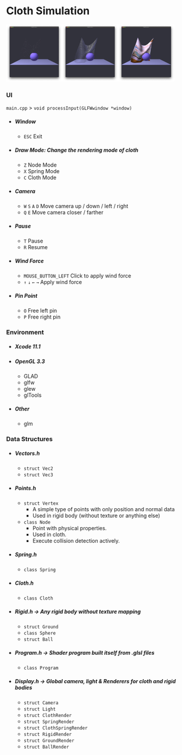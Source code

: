 # Cloth Simulation
<div class="center">
  <img src="Images/DrawMode1.png" alt="DrawMode1" width="30%"/><img src="Images/DrawMode2.png" alt="DrawMode2" width="30%"/><img src="Images/DrawMode3.png" alt="DrawMode3" width="30%"/>
</div>

### UI
`main.cpp` > `void processInput(GLFWwindow *window)`
- ##### Window
  - `ESC` Exit
- ##### Draw Mode: Change the rendering mode of cloth
  - `Z` Node Mode
  - `X` Spring Mode
  - `C` Cloth Mode
- ##### Camera
  - `W` `S` `A` `D` Move camera up / down / left / right
  - `Q` `E` Move camera closer / farther
- ##### Pause
  - `T` Pause
  - `R` Resume
- ##### Wind Force
  - `MOUSE_BUTTON_LEFT` Click to apply wind force
  - `↑` `↓` `←` `→` Apply wind force
- ##### Pin Point
  - `O` Free left pin
  - `P` Free right pin
### Environment
- ##### Xcode 11.1
- ##### OpenGL 3.3
  - GLAD
  - glfw
  - glew
  - glTools
- ##### Other
  - glm
### Data Structures
- ##### Vectors.h
  - `struct Vec2`
  - `struct Vec3`
- ##### Points.h
  - `struct Vertex`
    - A simple type of points with only position and normal data
    - Used in rigid body (without texture or anything else)
  - `class Node`
    - Point with physical properties.
    - Used in cloth.
    - Execute collision detection actively.
- ##### Spring.h
  - `class Spring`
- ##### Cloth.h
  - `class Cloth`
- ##### Rigid.h -> Any rigid body without texture mapping
  - `struct Ground`
  - `class Sphere`
  - `struct Ball`
- ##### Program.h -> Shader program built itself from .glsl files
  - `class Program`
- ##### Display.h -> Global camera, light & Renderers for cloth and rigid bodies
  - `struct Camera`
  - `struct Light`
  - `struct ClothRender`
  - `struct SpringRender`
  - `struct ClothSpringRender`
  - `struct RigidRender`
  - `struct GroundRender`
  - `struct BallRender`
  
